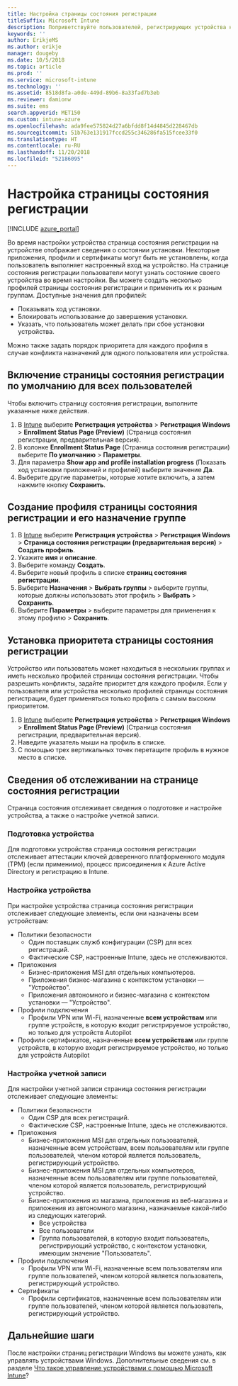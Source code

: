 ```yaml
---
title: Настройка страницы состояния регистрации
titleSuffix: Microsoft Intune
description: Поприветствуйте пользователей, регистрирующих устройства на базе Windows 10.
keywords: ''
author: ErikjeMS
ms.author: erikje
manager: dougeby
ms.date: 10/5/2018
ms.topic: article
ms.prod: ''
ms.service: microsoft-intune
ms.technology: ''
ms.assetid: 8518d8fa-a0de-449d-89b6-8a33fad7b3eb
ms.reviewer: damionw
ms.suite: ems
search.appverid: MET150
ms.custom: intune-azure
ms.openlocfilehash: ada9fee575824d27a6bfdd8f14d4845d228467db
ms.sourcegitcommit: 51b763e131917fccd255c346286fa515fcee33f0
ms.translationtype: HT
ms.contentlocale: ru-RU
ms.lasthandoff: 11/20/2018
ms.locfileid: "52186095"
---
```

# <a name="set-up-an-enrollment-status-page"></a>Настройка страницы состояния регистрации
 
[!INCLUDE [azure_portal](./includes/azure_portal.md)]
 
Во время настройки устройства страница состояния регистрации на устройстве отображает сведения о состоянии установки. Некоторые приложения, профили и сертификаты могут быть не установлены, когда пользователь выполняет настроенный вход на устройство. На странице состояния регистрации пользователи могут узнать состояние своего устройства во время настройки. Вы можете создать несколько профилей страницы состояния регистрации и применить их к разным группам. Доступные значения для профилей:
- Показывать ход установки.
- Блокировать использование до завершения установки.
- Указать, что пользователь может делать при сбое установки устройства.

Можно также задать порядок приоритета для каждого профиля в случае конфликта назначений для одного пользователя или устройства.

 
## <a name="turn-on-default-enrollment-status-page-for-all-users"></a>Включение страницы состояния регистрации по умолчанию для всех пользователей

Чтобы включить страницу состояния регистрации, выполните указанные ниже действия.
 
1. В [Intune](https://aka.ms/intuneportal) выберите **Регистрация устройства** > **Регистрация Windows** > **Enrollment Status Page (Preview)** (Страница состояния регистрации, предварительная версия).
2. В колонке **Enrollment Status Page** (Страница состояния регистрации) выберите **По умолчанию** > **Параметры**.
3. Для параметра **Show app and profile installation progress** (Показать ход установки приложений и профилей) выберите значение **Да**.
4. Выберите другие параметры, которые хотите включить, а затем нажмите кнопку **Сохранить**.

## <a name="create-enrollment-status-page-profile-and-assign-to-a-group"></a>Создание профиля страницы состояния регистрации и его назначение группе

1. В [Intune](https://aka.ms/intuneportal) выберите **Регистрация устройства** > **Регистрация Windows** > **Страница состояния регистрации (предварительная версия)** > **Создать профиль**.
2. Укажите **имя** и **описание**.
3. Выберите команду **Создать**.
4. Выберите новый профиль в списке **страниц состояния регистрации**.
5. Выберите **Назначения** > **Выбрать группы** > выберите группы, которые должны использовать этот профиль > **Выбрать** > **Сохранить**.
6. Выберите **Параметры** > выберите параметры для применения к этому профилю > **Сохранить**.

## <a name="set-the-enrollment-status-page-priority"></a>Установка приоритета страницы состояния регистрации

Устройство или пользователь может находиться в нескольких группах и иметь несколько профилей страницы состояния регистрации. Чтобы разрешить конфликты, задайте приоритет для каждого профиля. Если у пользователя или устройства несколько профилей страницы состояния регистрации, будет применяться только профиль с самым высоким приоритетом.

1. В [Intune](https://aka.ms/intuneportal) выберите **Регистрация устройства** > **Регистрация Windows** > **Enrollment Status Page (Preview)** (Страница состояния регистрации, предварительная версия).
2. Наведите указатель мыши на профиль в списке.
3. С помощью трех вертикальных точек перетащите профиль в нужное место в списке.


## <a name="enrollment-status-page-tracking-information"></a>Сведения об отслеживании на странице состояния регистрации

Страница состояния отслеживает сведения о подготовке и настройке устройства, а также о настройке учетной записи.

### <a name="device-preparation"></a>Подготовка устройства

Для подготовки устройства страница состояния регистрации отслеживает аттестации ключей доверенного платформенного модуля (TPM) (если применимо), процесс присоединения к Azure Active Directory и регистрацию в Intune.

### <a name="device-setup"></a>Настройка устройства

При настройке устройства страница состояния регистрации отслеживает следующие элементы, если они назначены всем устройствам:
- Политики безопасности
    - Один поставщик служб конфигурации (CSP) для всех регистраций.
    - Фактические CSP, настроенные Intune, здесь не отслеживаются.
- Приложения
    - Бизнес-приложения MSI для отдельных компьютеров.
    - Приложения бизнес-магазина с контекстом установки — "Устройство".
    - Приложения автономного и бизнес-магазина с контекстом установки — "Устройство".
- Профили подключения
    - Профили VPN или Wi-Fi, назначенные **всем устройствам** или группе устройств, в которую входит регистрируемое устройство, но только для устройств Autopilot
- Профили сертификатов, назначенные **всем устройствам** или группе устройств, в которую входит регистрируемое устройство, но только для устройств Autopilot

### <a name="account-setup"></a>Настройка учетной записи
Для настройки учетной записи страница состояния регистрации отслеживает следующие элементы:
- Политики безопасности
    - Один CSP для всех регистраций.
    - Фактические CSP, настроенные Intune, здесь не отслеживаются.
- Приложения
    - Бизнес-приложения MSI для отдельных пользователей, назначенные всем устройствам, всем пользователям или группе пользователей, членом которой является пользователь, регистрирующий устройство.
    - Бизнес-приложения MSI для отдельных компьютеров, назначенные всем пользователям или группе пользователей, членом которой является пользователь, регистрирующий устройство.
    - Бизнес-приложения из магазина, приложения из веб-магазина и приложения из автономного магазина, назначаемые какой-либо из следующих категорий.
        - Все устройства
        - Все пользователи
        - Группа пользователей, в которую входит пользователь, регистрирующий устройство, с контекстом установки, имеющим значение "Пользователь".
- Профили подключения
    - Профили VPN или Wi-Fi, назначенные всем пользователям или группе пользователей, членом которой является пользователь, регистрирующий устройство.
- Сертификаты
    - Профили сертификатов, назначенные всем пользователям или группе пользователей, членом которой является пользователь, регистрирующий устройство.

## <a name="next-steps"></a>Дальнейшие шаги
После настройки страниц регистрации Windows вы можете узнать, как управлять устройствами Windows. Дополнительные сведения см. в разделе [Что такое управление устройствами с помощью Microsoft Intune](https://docs.microsoft.com/intune/device-management)?

